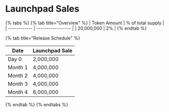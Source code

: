 # Launchpad Sales

{% tabs %}
{% tab title="Overview" %}
| Token Amount | % of total supply |
| ------------ | ----------------- |
| 20,000,000   | 2%                |
{% endtab %}

{% tab title="Release Schedule" %}


| Date    | Launchpad Sale |
| ------- | -------------- |
| Day 0   | 2,000,000      |
| Month 1 | 4,000,000      |
| Month 2 | 4,000,000      |
| Month 3 | 4,000,000      |
| Month 4 | 6,000,000      |
{% endtab %}
{% endtabs %}
